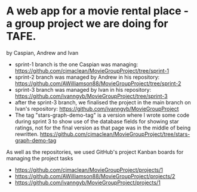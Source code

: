 # A web app for a movie rental place - a group project we are doing for TAFE.
by Caspian, Andrew and Ivan

* sprint-1 branch is the one Caspian was managing: https://github.com/cjmaclean/MovieGroupProject/tree/sprint-1 
* sprint-2 branch was managed by Andrew in his repository: https://github.com/AWilliamson88/MovieGroupProject/tree/sprint-2
* sprint-3 branch was managed by Ivan in his repository: https://github.com/ivanngyb/MovieGroupProject/tree/sprint-3
* after the sprint-3 branch, we finalised the project in the main branch on Ivan's repository: https://github.com/ivanngyb/MovieGroupProject
* The tag "stars-graph-demo-tag" is a version where I wrote some code during sprint 3 to show use of the database fields for showing star ratings, not for the final version as that page was in the middle of being rewritten. https://github.com/cjmaclean/MovieGroupProject/tree/stars-graph-demo-tag

As well as the repositories, we used GitHub's project Kanban boards for managing the project tasks
* https://github.com/cjmaclean/MovieGroupProject/projects/1
* https://github.com/AWilliamson88/MovieGroupProject/projects/2
* https://github.com/ivanngyb/MovieGroupProject/projects/1
